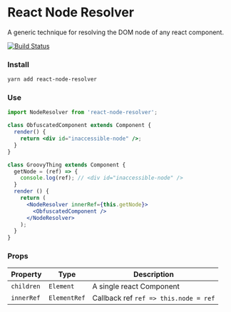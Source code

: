 # React Node Resolver

A generic technique for resolving the DOM node of any react component.

[![Build Status](https://travis-ci.org/jossmac/react-node-resolver.svg?branch=master)](https://travis-ci.org/jossmac/react-node-resolver)

### Install

```bash
yarn add react-node-resolver
```

### Use

```jsx
import NodeResolver from 'react-node-resolver';

class ObfuscatedComponent extends Component {
  render() {
    return <div id="inaccessible-node" />;
  }
}

class GroovyThing extends Component {
  getNode = (ref) => {
    console.log(ref); // <div id="inaccessible-node" />
  }
  render () {
    return (
      <NodeResolver innerRef={this.getNode}>
        <ObfuscatedComponent />
      </NodeResolver>
    );
  }
}
```

### Props

| Property         | Type         | Description |
| ---------------- | ------------ | ----------- |
| `children`       | `Element`    | A single react Component |
| `innerRef`       | `ElementRef` | Callback ref `ref => this.node = ref` |
